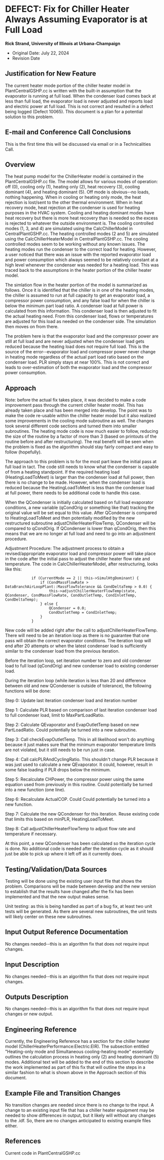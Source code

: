 DEFECT: Fix for Chiller Heater Always Assuming Evaporator is at Full Load
================

**Rick Strand, University of Illinois at Urbana-Champaign**

 - Original Date: July 22, 2024
 - Revision Date
 

## Justification for New Feature ##

The current heater mode portion of the chiller heater model in PlantCentralGSHP.cc is written with the built-in assumption that the evaporator is running at full load.  When the condenser load comes back at less than full load, the evaporator load is never adjusted and reports load and electric power at full load.  This is not correct and resulted in a defect being logged (Defect 10065).  This document is a plan for a potential solution to this problem.

## E-mail and Conference Call Conclusions ##

This is the first time this will be discussed via email or in a Technicalities Call.

## Overview ##

The heat pump model for the ChillerHeater model is contained in the PlantCentralGSHP.cc file.  The model allows for various modes of operation: off (0), cooling only (1), heating only (2), heat recovery (3), cooling dominant (4), and heating dominant (5).  Off mode is obvious--no loads, nothing happening.  When in cooling or heating only mode, the heat rejection is lost/sent to the other thermal environment.  When in heat recovery mode, heat rejection at the condenser is used for heating purposes in the HVAC system.  Cooling and heating dominant modes have heat recovery but there is more heat recovery than is needed so the excess is rejected to whatever the outside environment is.  The cooling controlled modes (1, 3, and 4) are simulated using the CalcChillerModel in CentralPlantGSHP.cc.  The heating controlled modes (2 and 5) are simulated using the CalcChillerHeaterModel in CentralPlantGSHP.cc.  The cooling controlled modes seem to be working without any known issues.  The heating modes run the condenser to the correct load for heating.  However, a user noticed that there was an issue with the reported evaporator load and power consumption which always seemed to be relatively constant at a high level whenever the condenser was needed for a heating load.  This was traced back to the assumptions in the heater portion of the chiller heater model.

The simlation flow in the heater portion of the model is summarized as follows.  Once it is identified that the chiller is in one of the heating modes, the chiller is assumed to run at full capacity to get an evaporator load, a compressor power consumption, and any false load for when the chiller is below the minimum part load ratio.  A condenser load at full power is calculated from this information.  This condenser load is then adjusted to fit the actual heating need.  From this condenser load, flows or temperatures are adjusted for this load as needed on the condenser side.  The simulation then moves on from there.

The problem here is that the evaporator load and the compressor power are still at full load and are never adjusted when the condenser load gets reduced because the heating load does not require full load.  This is the source of the error--evaporator load and compressor power never change in heating mode regardless of the actual part load ratio based on the condenser load.  PLR simply stays at near 100%.  This is not correct and leads to over-estimation of both the evaporator load and the compressor power consumption.

## Approach ##

Note: before the actual fix takes place, it was decided to make a code improvement pass through the current chiller heater model.  This has already taken place and has been merged into develop.  The point was to make the code re-usable within the chiller heater model but it also realized some improvements in the cooling mode subroutine as well.  The changes took several different code sections and turned them into smaller subroutines.  The heating mode code is now much easier to follow, reducing the size of the routine by a factor of more than 3 (based on printouts of the routine before and after restructuring).  The real benefit will be seen when the problem is fixed as the algorithm should stay fairly compact and easy to follow (hopefully).

The approach to this problem is to for the most part leave the initial pass at full load in tact.  The code still needs to know what the condenser is capable of from a heating standpoint.  If the required heating load (HeatingLoadToMeet) is larger than the condenser load at full power, then there is no change to be made.  However, when the condenser load is reduced because the HeatingLoadToMeet is less than the condenser load at full power, there needs to be additional code to handle this case.

When the QCondenser is initially calculated based on full load evaporator conditions, a new variable (qCondOrig or something like that) tracking the original value will be set equal to this value.  After QCondenser is compared to HeatingLoadToMeet and then potentially modified by the new restructured subroutine adjustChillerHeaterFlowTemp, QCondenser will be compared to qCondOrig.  If QCondenser is lower than qCondOrig, then this means that we are no longer at full load and need to go into an adjustment procedure.

Adjustment Procedure: The adjustment process to obtain a revised/appropriate evaporator load and compressor power will take place in the code after the initial pass to adjust the chiller heater flow rate and temperature.  The code in CalcChillerHeaterModel, after restructuring, looks like this:

                if (CurrentMode == 2 || this->SimulHtgDominant) {
                    if (CondMassFlowRate > DataBranchAirLoopPlant::MassFlowTolerance && CondDeltaTemp > 0.0) {
                        this->adjustChillerHeaterFlowTemp(state, QCondenser, CondMassFlowRate, CondOutletTemp, CondInletTemp, CondDeltaTemp);
                    } else {
                        QCondenser = 0.0;
                        CondOutletTemp = CondInletTemp;
                    }
                }

New code will be added right after the call to adjustChillerHeaterFlowTemp.  There will need to be an iteration loop as there is no guarantee that one pass will obtain the correct evaporator conditions.  The iteration loop will end after 20 attempts or when the latest condenser load is sufficiently similar to the condenser load from the previous iteration.

Before the iteration loop, set iteration number to zero and old condenser load to full load (qCondOrig) and new condenser load to existing condenser load.

During the iteration loop (while iteration is less than 20 and difference between old and new QCondenser is outside of tolerance), the following functions will be done:

Step 0: Update last iteration condenser load and iteration number

Step 1: Calculate PLR based on comparison of last iteration condenser load to full condenser load, limit to MaxPartLoadRatio.

Step 2: Calculate QEvaporator and EvapOutletTemp based on new PartLoadRatio.  Could potentially be turned into a new subroutine.

Step 3: Call checkEvapOutletTemp. This in all likelihood won't do anything because it just makes sure that the minimum evaporator temperature limits are not violated, but it still needs to be run just in case.

Step 4: Call calcPLRAndCyclingRatio.  This shouldn't change PLR because it was just used to calculate a new QEvaporator.  It could, however, result in some false loading if PLR drops below the minimum.

Step 5: Recalculate CHPower, the compressor power using the same equation used from previously in this routine.  Could potentially be turned into a new function (one line).

Step 6: Recalculate ActualCOP.  Could Could potentially be turned into a new function.

Step 7: Calculate the new QCondenser for this iteration.  Reuse existing code that limits this based on minPLR, HeatingLoadToMeet.

Step 8: Call adjustChillerHeaterFlowTemp to adjust flow rate and temperature if necessary.

At this point, a new QCondenser has been calculated so the iteration cycle is done.  No additional code is needed after the iteration cycle as it should just be able to pick up where it left off as it currently does.

## Testing/Validation/Data Sources ##

Testing will be done using the existing user input file that shows the problem.  Comparisons will be made between develop and the new version to establish that the results have changed after the fix has been implemented and that the new output makes sense.

Unit testing: as this is being handled as part of a bug fix, at least two unit tests will be generated.  As there are several new subroutines, the unit tests will likely center on these new subroutines.

## Input Output Reference Documentation ##

No changes needed--this is an algorithm fix that does not require input changes.

## Input Description ##

No changes needed--this is an algorithm fix that does not require input changes.

## Outputs Description ##

No changes needed--this is an algorithm fix that does not require input changes or new output.

## Engineering Reference ##

Currently, the Engineering Reference has a section for the chiller heater model (ChillerHeaterPerformance\:Electric:EIR).  The subsection entitled "Heating-only mode and Simultaneous cooling-heating mode" essentially outlines the calculation process in heating only (2) and heating dominant (5) modes.  Additional text will be added to the end of this section to describe the work implemented as part of this fix that will outline the steps in a similar fashion to what is shown above in the Approach section of this document.

## Example File and Transition Changes ##

No transition changes are needed since there is no change to the input.  A change to an existing input file that has a chiller heater equipment may be needed to show differences in output, but it likely will without any changes to the .idf.  So, there are no changes anticipated to existing example files either.

## References ##

Current code in PlantCentralGSHP.cc



